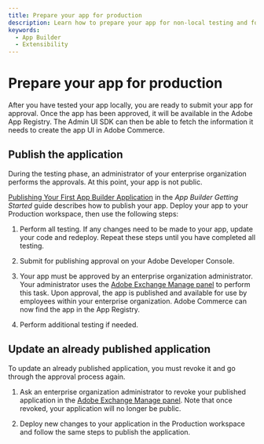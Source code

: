 ```yaml
---
title: Prepare your app for production
description: Learn how to prepare your app for non-local testing and for production.
keywords:
  - App Builder
  - Extensibility
---
```


# Prepare your app for production

After you have tested your app locally, you are ready to submit your app for approval. Once the app has been approved, it will be available in the Adobe App Registry. The Admin UI SDK can then be able to fetch the information it needs to create the app UI in Adobe Commerce.

## Publish the application

During the testing phase, an administrator of your enterprise organization performs the approvals. At this point, your app is not public.

[Publishing Your First App Builder Application](https://developer.adobe.com/app-builder/docs/getting_started/publish_app/) in the _App Builder Getting Started_ guide describes how to publish your app. Deploy your app to your Production workspace, then use the following steps:

1. Perform all testing. If any changes need to be made to your app, update your code and redeploy. Repeat these steps until you have completed all testing.

1. Submit for publishing approval on your Adobe Developer Console.

1. Your app must be approved by an enterprise organization administrator. Your administrator uses the [Adobe Exchange Manage panel](https://exchange.adobe.com/manage) to perform this task. Upon approval, the app is published and available for use by employees within your enterprise organization. Adobe Commerce can now find the app in the App Registry.

1. Perform additional testing if needed.

## Update an already published application

To update an already published application, you must revoke it and go through the approval process again.

1. Ask an enterprise organization administrator to revoke your published application in the [Adobe Exchange Manage panel](https://exchange.adobe.com/manage). Note that once revoked, your application will no longer be public.

1. Deploy new changes to your application in the Production workspace and follow the same steps to publish the application.
